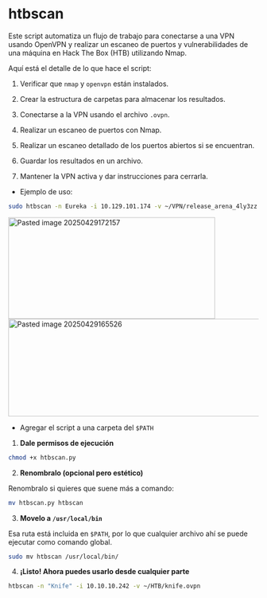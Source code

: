 # htbscan
Este script automatiza un flujo de trabajo para conectarse a una VPN usando OpenVPN y realizar un escaneo de puertos y vulnerabilidades de una máquina en Hack The Box (HTB) utilizando Nmap.

Aquí está el detalle de lo que hace el script:

1. Verificar que `nmap` y `openvpn` están instalados.
    
2. Crear la estructura de carpetas para almacenar los resultados.
    
3. Conectarse a la VPN usando el archivo `.ovpn`.
    
4. Realizar un escaneo de puertos con Nmap.
    
5. Realizar un escaneo detallado de los puertos abiertos si se encuentran.
    
6. Guardar los resultados en un archivo.
    
7. Mantener la VPN activa y dar instrucciones para cerrarla.

- Ejemplo de uso:

```zsh
sudo htbscan -n Eureka -i 10.129.101.174 -v ~/VPN/release_arena_4ly3zz.ovpn
```
<img width="416" height="204" alt="Pasted image 20250429172157" src="https://github.com/user-attachments/assets/88f0987c-046e-43db-a4f0-427830f9365b" />


<img width="840" height="196" alt="Pasted image 20250429165526" src="https://github.com/user-attachments/assets/78dbec94-a7bf-43a8-a1da-c4e00fcd14d7" />

- Agregar el script a una carpeta del `$PATH`

1. **Dale permisos de ejecución**

```bash
chmod +x htbscan.py
```

2. **Renombralo (opcional pero estético)**

Renombralo si quieres que suene más a comando:

```bash
mv htbscan.py htbscan
```

3. **Movelo a `/usr/local/bin`**

Esa ruta está incluida en `$PATH`, por lo que cualquier archivo ahí se puede ejecutar como comando global.

```bash
sudo mv htbscan /usr/local/bin/
```

4. **¡Listo! Ahora puedes usarlo desde cualquier parte**

```bash
htbscan -n "Knife" -i 10.10.10.242 -v ~/HTB/knife.ovpn
```
